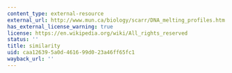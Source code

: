 ```yaml
---
content_type: external-resource
external_url: http://www.mun.ca/biology/scarr/DNA_melting_profiles.htm
has_external_license_warning: true
license: https://en.wikipedia.org/wiki/All_rights_reserved
status: ''
title: similarity
uid: caa12639-5a0d-4616-99d0-23a46ff65fc1
wayback_url: ''
---
```

